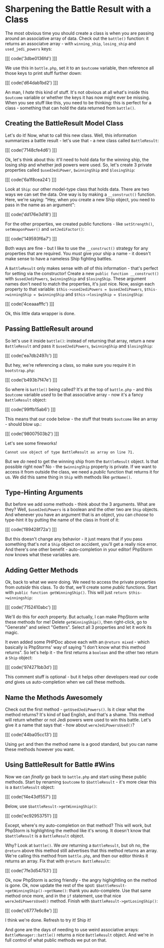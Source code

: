 # Sharpening the Battle Result with a Class

The most obvious time you should create a class is when you are passing around
an associative array of data. Check out the `battle()` function: it returns
an associatve array - with `winning_ship`, `losing_ship` and `used_jedi_powers`
keys:

[[[ code('3dbe0136fd') ]]]

We use this in `battle.php`, set it to an `$outcome` variable, then reference
all those keys to print stuff further down:

[[[ code('d64dab1bd2') ]]]

An man, I *hate* this kind of
stuff. It's not obvious at all what's inside this `$outcome` variable or
whether the keys it has now might ever be missing. When you see stuff like
this, you need to be thinking: this is perfect for a class - something that
can hold the data returned from `battle()`.

## Creating the BattleResult Model Class

Let's do it! Now, what to call this new class. Well, this information summarizes
a battle result - let's use that - a new class called `BattleResult`:

[[[ code('7148cfe4d6') ]]]

Ok, let's think about this: it'll need to hold data for the winning ship,
the losing ship and whether jedi powers were used. So, let's create 3 private
properties called `$usedJediPower`, `$winningShip` and `$losingShip`:

[[[ code('6a1f8cea24') ]]]

Look at `Ship`: our other model-type class that holds data. There are two
ways we can set the data. One way is by making a `__construct()` function.
Here, we're saying: "Hey, when you create a new Ship object, you need to
pass in the name as an argument":

[[[ code('dd176e3d18') ]]]

For the other properties, we created public functions - like `setStrength()`,
`setWeaponPower()` and `setJediFactor()`:

[[[ code('149593f6a7') ]]]

Both ways are fine - but I like to use the ``__construct()`` strategy for
any properties that are required. You *must* give your ship a name - it doesn't
make sense to have a nameless Ship fighting battles.

A `BattleResult` only makes sense with *all* of this information - that's
perfect for setting via the constructor! Create a new `public function __construct()`
with `$usedJediPowers`, `$winningShip` and `$losingShip`. These argument
names don't need to match the properties, it's just nice. Now, assign each
property to that variable: `$this->usedJediPowers = $usedJediPowers`,
`$this->winningShip = $winningShip` and `$this->losingShip = $losingShip`:

[[[ code('4ceaaafffc') ]]]

Ok, this little data wrapper is done.

## Passing BattleResult around

So let's use it inside `battle()`: instead of returning that array, return
a new `BattleResult` and pass it `$usedJediPowers`, `$winningShip` and `$losingShip`:

[[[ code('ea7db2497c') ]]]

But hey, we're referencing a class, so make sure you require it in `bootstrap.php`:

[[[ code('b493b7f47e') ]]]

So where is `battle()` being called? It's at the top of `battle.php` - and
this `$outcome` variable *used* to be that associative array - now it's a
fancy `BattleResult` object:

[[[ code('99ffb15ab6') ]]]

This means that our code below - the stuff that treats `$outcome` like an
array - should blow up.:

[[[ code('98007503b2') ]]]

Let's see some fireworks!

    Cannot use object of type BattleResult as array on line 71.

But we *do* need to get the winning ship from the `BattleResult` object.
Is that possible right now? No - the `$winningShip` property is private.
If we want to access it from outside the class, we need a *public* function
that returns it for us. We did this same thing in `Ship` with methods like
`getName()`.

## Type-Hinting Arguments

But before we add some methods - think about the 3 arguments. What are they?
Well, `$usedJediPowers` is a boolean and the other two are `Ship` objects.
And whenever you have an argument that is an object, you can *choose* to
type-hint it by putting the name of the class in front of it:

[[[ code('f89428f72a') ]]]

But this doesn't change any behavior - it just means that if you pass something
that's *not* a `Ship` object on accident, you'll get a really nice error.
And there's one other benefit - auto-completion in your editor! PhpStorm
now knows what these variables are.

## Adding Getter Methods

Ok, back to what we *were* doing. We need to access the private properties
from *outside* this class. To do that, we'll create some *public* functions.
Start with `public function getWinningShip()`. This will just `return $this->winningship`:

[[[ code('7152410abc') ]]]

We'll do this for *each* property. But actually, I can make PhpStorm write
these methods for me! Delete `getWinningShip()`, then right-click, go to
"Generate" and select "Getters". Select all 3 properties and let it work
its magic.

It even added some PHPDoc above each with an `@return mixed` - which basically
is PhpStorms' way of saying "I don't know what this method returns". So let's
help it - the first returns a `boolean` and the other two return a `Ship`
object:

[[[ code('974271bb3d') ]]]

This comment stuff is optional - but it helps other developers read our code
*and* gives us auto-completion when we call these methods.

## Name the Methods Awesomely

Check out the first method - `getUsedJediPowers()`. Is it clear what the
method returns? It's kind of bad English, and that's a shame. This method
will return whether or not Jedi powers were used to win this battle. Let's
give it a name that says that - how about `wereJediPowersUsed()`?

[[[ code('44ba05cc13') ]]]

Using `get` and then the method name is a good standard, but you can name
these methods however you want.

## Using BattleResult for Battle #Wins

Now we can *finally* go back to `battle.php` and start using these public
methods. Start by renaming `$outcome` to `$battleResult` - it's more clear
this is a `BattleResult` object:

[[[ code('f4e43df557') ]]]

Below, use `$battleResult->getWinningShip()`:

[[[ code('ec92953751') ]]]

Except, where's my auto-completion on that method? This will work, but PhpStorm
is highlighting the method like it's wrong. It doesn't know that `$battleResult`
is a `BattleResult` object.

Why? Look at `battle()`. We *are* returning a `BattleResult`, but oh no,
the `@return` above this method still advertises that this method returns
an array. We're calling this method from `battle.php`, and then our editor
thinks it returns an array. Fix that with `@return BattleResult`:

[[[ code('7fe3d54753') ]]]

Ok, now PhpStorm is acting friendly - the angry highightling on the method
is gone. Ok, now update the rest of the spot: `$battleResult->getWinningShip()->getName()`:
thank you auto-complete. Use that same method once more, and in the `if`
statement, use that nice `wereJediPowersUsed()` method. Finish with
`$battleResult->getLosingShip()`:

[[[ code('c6777e6c8e') ]]]

I think we're done. Refresh to try it! Ship it!

And gone are the days of needing to use weird associative arrays: `BattleManager::battle()`
returns a nice `BattleResult` object. And we're in full control of what
public methods we put on that.

